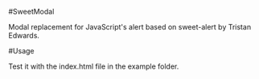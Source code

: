 #SweetModal

Modal replacement for JavaScript's alert based on sweet-alert by Tristan Edwards.

#Usage

Test it with the index.html file in the example folder.